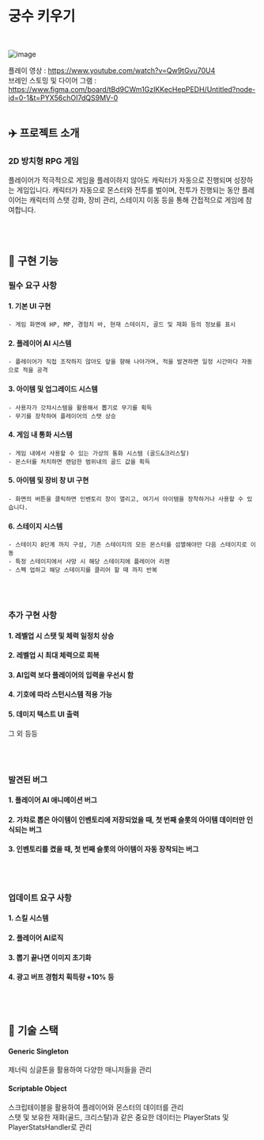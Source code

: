 # 궁수 키우기
<br>

![image](https://github.com/Yoonwoojoo/Raising-Archer/assets/167274465/72acbabc-55eb-4a02-a6c9-afc05d8e215f)

플레이 영상 : https://www.youtube.com/watch?v=Qw9tGvu70U4
<br>
브레인 스토밍 및 다이어 그램 : https://www.figma.com/board/tBd9CWm1GzIKKecHepPEDH/Untitled?node-id=0-1&t=PYX56chOI7dQS9MV-0
<br><br>

## :airplane: 프로젝트 소개

### 2D 방치형 RPG 게임
플레이어가 적극적으로 게임을 플레이하지 않아도 캐릭터가 자동으로 진행되며 성장하는 게임입니다. 
캐릭터가 자동으로 몬스터와 전투를 벌이며, 
전투가 진행되는 동안 플레이어는 캐릭터의 스탯 강화, 장비 관리, 스테이지 이동 등을 통해 간접적으로 게임에 참여합니다.


<br><br>

## :thought_balloon: 구현 기능

### 필수 요구 사항

#### 1. **기본 UI 구현**
    - 게임 화면에 HP, MP, 경험치 바, 현재 스테이지, 골드 및 재화 등의 정보를 표시    

#### 2. **플레이어 AI 시스템**
    - 플레이어가 직접 조작하지 않아도 앞을 향해 나아가며, 적을 발견하면 일정 시간마다 자동으로 적을 공격

#### 3. **아이템 및 업그레이드 시스템**
    - 사용자가 갓챠시스템을 활용해서 뽑기로 무기를 획득
    - 무기를 장착하여 플레이어의 스탯 상승

#### 4. **게임 내 통화 시스템**
    - 게임 내에서 사용할 수 있는 가상의 통화 시스템 (골드&크리스탈)
    - 몬스터를 처치하면 랜덤한 범위내의 골드 값을 획득
      
#### 5. **아이템 및 장비 창 UI 구현**
    - 화면의 버튼을 클릭하면 인벤토리 창이 열리고, 여기서 아이템을 장착하거나 사용할 수 있습니다.

#### 6. **스테이지 시스템**
    - 스테이지 8단계 까지 구성, 기존 스테이지의 모든 몬스터를 섬멸해야만 다음 스테이지로 이동
    - 특정 스테이지에서 사망 시 해당 스테이지에 플레이어 리젠
    - 스펙 업하고 해당 스테이지를 클리어 할 때 까지 반복
    
<br><br>

### 추가 구현 사항

#### 1. **레벨업 시 스탯 및 체력 일정치 상승**
#### 2. **레벨업 시 최대 체력으로 회복**
#### 3. **AI입력 보다 플레이어의 입력을 우선시 함**
#### 4. **기호에 따라 스턴시스템 적용 가능**
#### 5. **데미지 텍스트 UI 출력**
그 외 등등

<br><br>

### 발견된 버그

#### 1. **플레이어 AI 애니메이션 버그**
#### 2. **가챠로 뽑은 아이템이 인벤토리에 저장되었을 때, 첫 번째 슬롯의 아이템 데이터만 인식되는 버그**
#### 3. **인벤토리를 켰을 때, 첫 번째 슬롯의 아이템이 자동 장착되는 버그**

<br><br>

### 업데이트 요구 사항

#### 1. **스킬 시스템**
#### 2. **플레이어 AI로직**
#### 3. **뽑기 끝나면 이미지 초기화**
#### 4. **광고 버프 경험치 획득량 +10% 등**

<br><br>

## :notebook: 기술 스택
#### Generic Singleton
제너릭 싱글톤을 활용하여 다양한 매니저들을 관리
<br>

#### Scriptable Object
스크립테이블을 활용하여 플레이어와 몬스터의 데이터를 관리
<br>
스탯 및 보유한 재화(골드, 크리스탈)과 같은 중요한 데이터는 PlayerStats 및 PlayerStatsHandler로 관리
